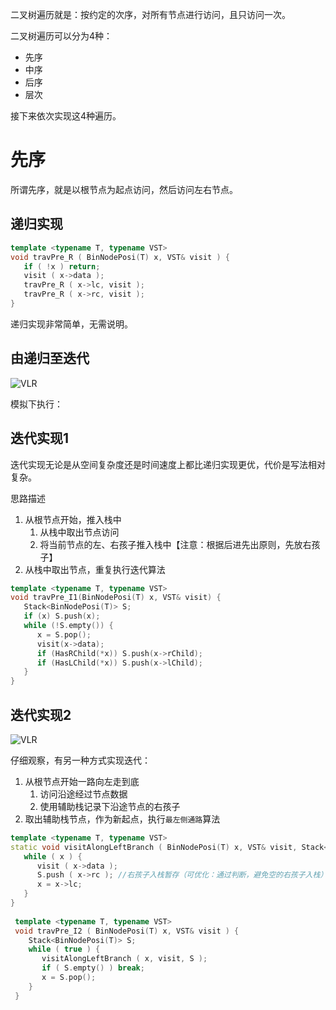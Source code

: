 二叉树遍历就是：按约定的次序，对所有节点进行访问，且只访问一次。

二叉树遍历可以分为4种：
- 先序
- 中序
- 后序
- 层次

接下来依次实现这4种遍历。

# 先序
所谓先序，就是以根节点为起点访问，然后访问左右节点。

## 递归实现
```c++
template <typename T, typename VST>
void travPre_R ( BinNodePosi(T) x, VST& visit ) { 
   if ( !x ) return; 
   visit ( x->data ); 
   travPre_R ( x->lc, visit ); 
   travPre_R ( x->rc, visit ); 
} 
```

递归实现非常简单，无需说明。

## 由递归至迭代

![VLR](https://pic.imgdb.cn/item/62258eda5baa1a80abeb0ab2.jpg)

模拟下执行：

## 迭代实现1
迭代实现无论是从空间复杂度还是时间速度上都比递归实现更优，代价是写法相对复杂。

思路描述
1. 从根节点开始，推入栈中
   1. 从栈中取出节点访问
   2. 将当前节点的左、右孩子推入栈中【注意：根据后进先出原则，先放右孩子】
2. 从栈中取出节点，重复执行迭代算法
```c++
template <typename T, typename VST> 
void travPre_I1(BinNodePosi(T) x, VST& visit) { 
   Stack<BinNodePosi(T)> S; 
   if (x) S.push(x); 
   while (!S.empty()) {
      x = S.pop(); 
      visit(x->data); 
      if (HasRChild(*x)) S.push(x->rChild); 
      if (HasLChild(*x)) S.push(x->lChild); 
   } 
} 
```

## 迭代实现2

![VLR](https://pic.imgdb.cn/item/62258eda5baa1a80abeb0ab2.jpg)

仔细观察，有另一种方式实现迭代：
1. 从根节点开始一路向左走到底
   1. 访问沿途经过节点数据
   2. 使用辅助栈记录下沿途节点的右孩子
2. 取出辅助栈节点，作为新起点，执行`最左侧通路`算法

```c++
template <typename T, typename VST> 
static void visitAlongLeftBranch ( BinNodePosi(T) x, VST& visit, Stack<BinNodePosi(T)>& S ) { 
   while ( x ) { 
      visit ( x->data ); 
      S.push ( x->rc ); //右孩子入栈暂存（可优化：通过判断，避免空的右孩子入栈） 
      x = x->lc; 
   } 
} 
  
 template <typename T, typename VST> 
 void travPre_I2 ( BinNodePosi(T) x, VST& visit ) {  
    Stack<BinNodePosi(T)> S;
    while ( true ) { 
       visitAlongLeftBranch ( x, visit, S );
       if ( S.empty() ) break; 
       x = S.pop(); 
    } 
 } 
```

